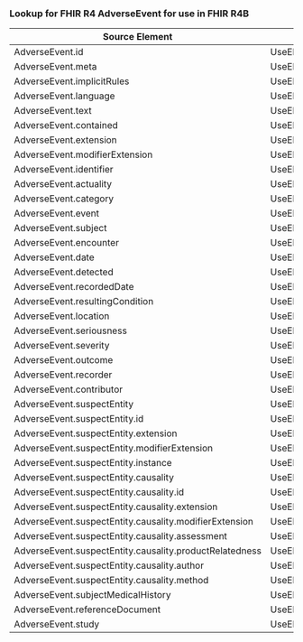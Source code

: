 ### Lookup for FHIR R4 AdverseEvent for use in FHIR R4B

| Source Element | Usage | Target |
| -------------- | ----- | ------ |
| AdverseEvent.id | UseElementSameName | AdverseEvent.id |
| AdverseEvent.meta | UseElementSameName | AdverseEvent.meta |
| AdverseEvent.implicitRules | UseElementSameName | AdverseEvent.implicitRules |
| AdverseEvent.language | UseElementSameName | AdverseEvent.language |
| AdverseEvent.text | UseElementSameName | AdverseEvent.text |
| AdverseEvent.contained | UseElementSameName | AdverseEvent.contained |
| AdverseEvent.extension | UseElementSameName | AdverseEvent.extension |
| AdverseEvent.modifierExtension | UseElementSameName | AdverseEvent.modifierExtension |
| AdverseEvent.identifier | UseElementSameName | AdverseEvent.identifier |
| AdverseEvent.actuality | UseElementSameName | AdverseEvent.actuality |
| AdverseEvent.category | UseElementSameName | AdverseEvent.category |
| AdverseEvent.event | UseElementSameName | AdverseEvent.event |
| AdverseEvent.subject | UseElementSameName | AdverseEvent.subject |
| AdverseEvent.encounter | UseElementSameName | AdverseEvent.encounter |
| AdverseEvent.date | UseElementSameName | AdverseEvent.date |
| AdverseEvent.detected | UseElementSameName | AdverseEvent.detected |
| AdverseEvent.recordedDate | UseElementSameName | AdverseEvent.recordedDate |
| AdverseEvent.resultingCondition | UseElementSameName | AdverseEvent.resultingCondition |
| AdverseEvent.location | UseElementSameName | AdverseEvent.location |
| AdverseEvent.seriousness | UseElementSameName | AdverseEvent.seriousness |
| AdverseEvent.severity | UseElementSameName | AdverseEvent.severity |
| AdverseEvent.outcome | UseElementSameName | AdverseEvent.outcome |
| AdverseEvent.recorder | UseElementSameName | AdverseEvent.recorder |
| AdverseEvent.contributor | UseElementSameName | AdverseEvent.contributor |
| AdverseEvent.suspectEntity | UseElementSameName | AdverseEvent.suspectEntity |
| AdverseEvent.suspectEntity.id | UseElementSameName | AdverseEvent.suspectEntity.id |
| AdverseEvent.suspectEntity.extension | UseElementSameName | AdverseEvent.suspectEntity.extension |
| AdverseEvent.suspectEntity.modifierExtension | UseElementSameName | AdverseEvent.suspectEntity.modifierExtension |
| AdverseEvent.suspectEntity.instance | UseElementSameName | AdverseEvent.suspectEntity.instance |
| AdverseEvent.suspectEntity.causality | UseElementSameName | AdverseEvent.suspectEntity.causality |
| AdverseEvent.suspectEntity.causality.id | UseElementSameName | AdverseEvent.suspectEntity.causality.id |
| AdverseEvent.suspectEntity.causality.extension | UseElementSameName | AdverseEvent.suspectEntity.causality.extension |
| AdverseEvent.suspectEntity.causality.modifierExtension | UseElementSameName | AdverseEvent.suspectEntity.causality.modifierExtension |
| AdverseEvent.suspectEntity.causality.assessment | UseElementSameName | AdverseEvent.suspectEntity.causality.assessment |
| AdverseEvent.suspectEntity.causality.productRelatedness | UseElementSameName | AdverseEvent.suspectEntity.causality.productRelatedness |
| AdverseEvent.suspectEntity.causality.author | UseElementSameName | AdverseEvent.suspectEntity.causality.author |
| AdverseEvent.suspectEntity.causality.method | UseElementSameName | AdverseEvent.suspectEntity.causality.method |
| AdverseEvent.subjectMedicalHistory | UseElementSameName | AdverseEvent.subjectMedicalHistory |
| AdverseEvent.referenceDocument | UseElementSameName | AdverseEvent.referenceDocument |
| AdverseEvent.study | UseElementSameName | AdverseEvent.study |

